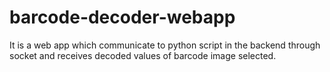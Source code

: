 # barcode-decoder-webapp
It is a web app which communicate to python script in the backend through socket and receives decoded values of barcode image selected.
